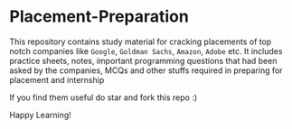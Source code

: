 # Placement-Preparation

This repository contains study material for cracking placements of top notch companies like `Google`, `Goldman Sachs`, `Amazon`, `Adobe` etc. It includes practice sheets, notes, important programming questions that had been asked by the companies, MCQs and other stuffs required in preparing for placement and internship

If you find them useful do star and fork this repo :)

Happy Learning!
